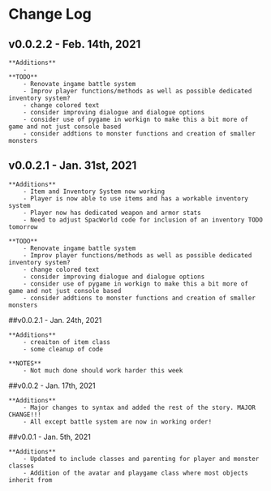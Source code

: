# Change Log 

## v0.0.2.2 - Feb. 14th, 2021

    **Additions**
        -
    **TODO**
        - Renovate ingame battle system
        - Improv player functions/methods as well as possible dedicated inventory system?
        - change colored text 
        - consider improving dialogue and dialogue options
        - consider use of pygame in workign to make this a bit more of game and not just console based 
        - consider addtions to monster functions and creation of smaller monsters

## v0.0.2.1 - Jan. 31st, 2021

    **Additions**
        - Item and Inventory System now working
        - Player is now able to use items and has a workable inventory system
        - Player now has dedicated weapon and armor stats
        - Need to adjust SpacWorld code for inclusion of an inventory TODO tomorrow 

    **TODO**
        - Renovate ingame battle system
        - Improv player functions/methods as well as possible dedicated inventory system?
        - change colored text 
        - consider improving dialogue and dialogue options
        - consider use of pygame in workign to make this a bit more of game and not just console based 
        - consider addtions to monster functions and creation of smaller monsters

##v0.0.2.1 - Jan. 24th, 2021

    **Additions**
        - creaiton of item class
        - some cleanup of code
    
    **NOTES**
        - Not much done should work harder this week

##v0.0.2 - Jan. 17th, 2021 

    **Additions**
        - Major changes to syntax and added the rest of the story. MAJOR CHANGE!!!
        - All except battle system are now in working order!

##v0.0.1 - Jan. 5th, 2021 

    **Additions**
        - Updated to include classes and parenting for player and monster classes
        - Addition of the avatar and playgame class where most objects inherit from 